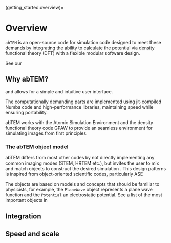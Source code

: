 (getting_started:overview)=
# Overview

`abTEM` is an open-source code for simulation code designed to meet these demands by integrating the ability to
calculate
the potential via density functional theory (DFT) with a flexible modular software design.

See our 

## Why abTEM?

and
allows for a simple and intuitive user interface.

The computationally demanding parts are implemented using jit-compiled
Numba code and high-performance libraries, maintaining speed while ensuring portability.

abTEM works with the Atomic Simulation Environment and the density functional theory code GPAW to provide an seamless
environment for simulating images from first principles.

### The abTEM object model

abTEM differs from most other codes by not directly implementing any common imaging modes (STEM, HRTEM etc.), but
invites the user to mix and match objects to construct the desired simulation .
This design patterns is inspired from object-oriented scientific codes, particularly ASE

The objects are based on models and concepts that should be familiar to physicists, for example, the `PlaneWave` object
represents a plane wave function and the `Potential` an electrostatic potential. See a list of the most important
objects in 

## Integration

## Speed and scale
